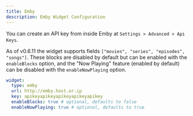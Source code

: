 ```yaml
---
title: Emby
description: Emby Widget Configuration
---
```


You can create an API key from inside Emby at `Settings > Advanced > Api Keys`.

As of v0.6.11 the widget supports fields `["movies", "series", "episodes", "songs"]`. These blocks are disabled by default but can be enabled with the `enableBlocks` option, and the "Now Playing" feature (enabled by default) can be disabled with the `enableNowPlaying` option.

```yaml
widget:
  type: emby
  url: http://emby.host.or.ip
  key: apikeyapikeyapikeyapikeyapikey
  enableBlocks: true # optional, defaults to false
  enableNowPlaying: true # optional, defaults to true
```
